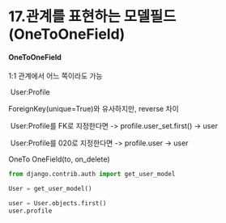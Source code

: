 # 17.관계를 표현하는 모델필드(OneToOneField)

#### OneToOneField

1:1 관계에서 어느 쪽이라도 가능

​	User:Profile

ForeignKey(unique=True)와 유사하지만, reverse 차이

​	User:Profile를 FK로 지정한다면 -> profile.user_set.first() -> user

​	User:Profile를 020로 지정한다면 -> profile.user -> user

OneTo OneField(to, on_delete)



```python
from django.contrib.auth import get_user_model

User = get_user_model()

user = User.objects.first()
user.profile
```

